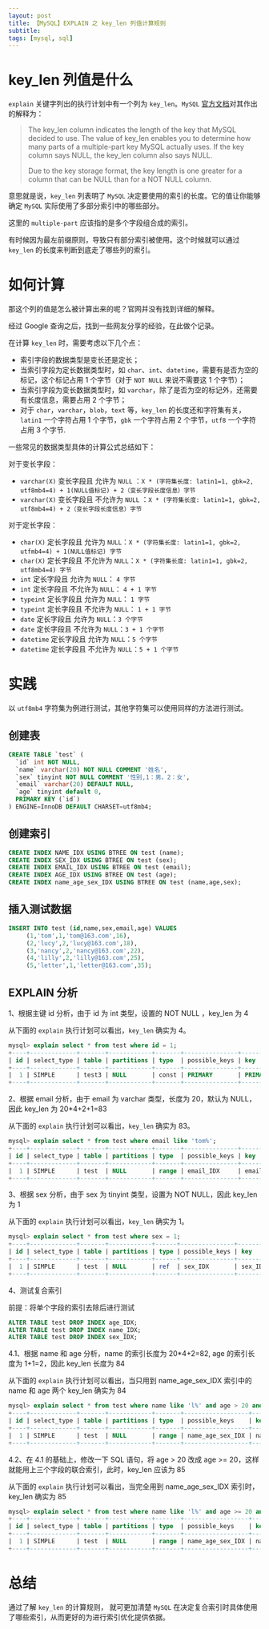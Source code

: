 ```yaml
---
layout: post
title: 【MySQL】EXPLAIN 之 key_len 列值计算规则
subtitle: 
tags: [mysql, sql]
---
```


# key_len 列值是什么

`explain` 关键字列出的执行计划中有一个列为 `key_len`。`MySQL` [官方文档][1]对其作出的解释为：

> The key_len column indicates the length of the key that MySQL decided to use. The value of key_len enables you to determine how many parts of a multiple-part key MySQL actually uses. If the key column says NULL, the key_len column also says NULL.
> 
> Due to the key storage format, the key length is one greater for a column that can be NULL than for a NOT NULL column.

意思就是说，`key_len` 列表明了 `MySQL` 决定要使用的索引的长度。它的值让你能够确定 `MySQL` 实际使用了多部分索引中的哪些部分。

这里的 `multiple-part` 应该指的是多个字段组合成的索引。

有时候因为最左前缀原则，导致只有部分索引被使用。这个时候就可以通过 `key_len` 的长度来判断到底走了哪些列的索引。

# 如何计算

那这个列的值是怎么被计算出来的呢？官网并没有找到详细的解释。

经过 Google 查询之后，找到一些网友分享的经验，在此做个记录。

在计算 `key_len` 时，需要考虑以下几个点：

- 索引字段的数据类型是变长还是定长；
- 当索引字段为定长数据类型时，如 `char`、`int`、`datetime`，需要有是否为空的标记，这个标记占用 1 个字节（对于 `NOT NULL` 来说不需要这 1 个字节）；
- 当索引字段为变长数据类型时，如 `varchar`，除了是否为空的标记外，还需要有长度信息，需要占用 2 个字节；
- 对于 `char`，`varchar`，`blob`，`text` 等，`key_len` 的长度还和字符集有关，`latin1` 一个字符占用 1 个字节，`gbk` 一个字符占用 2 个字节，`utf8` 一个字符占用 3 个字节.

一些常见的数据类型具体的计算公式总结如下：

对于变长字段：

- `varchar(X)` 变长字段且 允许为 `NULL` ：`X * (字符集长度: latin1=1, gbk=2, utf8mb4=4) + 1(NULL值标记) + 2（变长字段长度信息）字节`
- `varchar(X)` 变长字段且 不允许为 `NULL` ：`X * (字符集长度: latin1=1, gbk=2, utf8mb4=4) + 2（变长字段长度信息）字节`

对于定长字段：
- `char(X)` 定长字段且 允许为 `NULL`：`X * (字符集长度: latin1=1, gbk=2, utfmb4=4) + 1(NULL值标记) 字节`
- `char(X)` 定长字段且 不允许为 `NULL`：`X * (字符集长度: latin1=1, gbk=2, utf8mb4=4) 字节`
- `int` 定长字段且 允许为 `NULL`： `4 字节`
- `int` 定长字段且 不允许为 `NULL`： `4 + 1 字节`
- `typeint` 定长字段且 允许为 `NULL`： `1 字节`
- `typeint` 定长字段且 不允许为 `NULL`： `1 + 1 字节`
- `date` 定长字段且 允许为 `NULL`：`3 个字节`
- `date` 定长字段且 不允许为 `NULL`：`3 + 1 个字节`
- `datetime` 定长字段且 允许为 `NULL`：`5 个字节`
- `datetime` 定长字段且 不允许为 `NULL`：`5 + 1 个字节`

# 实践
以 `utf8mb4` 字符集为例进行测试，其他字符集可以使用同样的方法进行测试。

## 创建表
```sql
CREATE TABLE `test` (
  `id` int NOT NULL,
  `name` varchar(20) NOT NULL COMMENT '姓名',
  `sex` tinyint NOT NULL COMMENT '性别,1：男，2：女',
  `email` varchar(20) DEFAULT NULL,
  `age` tinyint default 0,
  PRIMARY KEY (`id`)
) ENGINE=InnoDB DEFAULT CHARSET=utf8mb4;
```
## 创建索引
```sql
CREATE INDEX NAME_IDX USING BTREE ON test (name);
CREATE INDEX SEX_IDX USING BTREE ON test (sex);
CREATE INDEX EMAIL_IDX USING BTREE ON test (email);
CREATE INDEX AGE_IDX USING BTREE ON test (age);
CREATE INDEX name_age_sex_IDX USING BTREE ON test (name,age,sex);
```

## 插入测试数据
```sql
INSERT INTO test (id,name,sex,email,age) VALUES
	 (1,'tom',1,'tom@163.com',16),
	 (2,'lucy',2,'lucy@163.com',18),
	 (3,'nancy',2,'nancy@163.com',22),
	 (4,'lilly',2,'lilly@163.com',25),
	 (5,'letter',1,'letter@163.com',35);
```

## EXPLAIN 分析
1、根据主键 id 分析，由于 id 为 int 类型，设置的 NOT NULL ，key_len 为 4

从下面的 `explain` 执行计划可以看出，`key_len` 确实为 4。

```sql
mysql> explain select * from test where id = 1;
+----+-------------+-------+------------+-------+---------------+---------+---------+-------+------+----------+-------+
| id | select_type | table | partitions | type  | possible_keys | key     | key_len | ref   | rows | filtered | Extra |
+----+-------------+-------+------------+-------+---------------+---------+---------+-------+------+----------+-------+
|  1 | SIMPLE      | test3 | NULL       | const | PRIMARY       | PRIMARY | 4       | const |    1 |   100.00 | NULL  |
+----+-------------+-------+------------+-------+---------------+---------+---------+-------+------+----------+-------+
```

2、根据 email 分析，由于 email 为 varchar 类型，长度为 20，默认为 NULL，因此 key_len 为 20*4+2+1=83

从下面的 `explain` 执行计划可以看出，`key_len` 确实为 83。

```sql
mysql> explain select * from test where email like 'tom%';
+----+-------------+-------+------------+-------+---------------+-----------+---------+------+------+----------+-----------------------+
| id | select_type | table | partitions | type  | possible_keys | key       | key_len | ref  | rows | filtered | Extra                 |
+----+-------------+-------+------------+-------+---------------+-----------+---------+------+------+----------+-----------------------+
|  1 | SIMPLE      | test  | NULL       | range | email_IDX     | email_IDX | 83      | NULL |    1 |   100.00 | Using index condition |
+----+-------------+-------+------------+-------+---------------+-----------+---------+------+------+----------+-----------------------+
```

3、根据 sex 分析，由于 sex 为 tinyint 类型，设置为 NOT NULL，因此 key_len 为 1

从下面的 `explain` 执行计划可以看出，`key_len` 确实为 1。

```sql
mysql> explain select * from test where sex = 1;
+----+-------------+-------+------------+------+---------------+---------+---------+-------+------+----------+-------+
| id | select_type | table | partitions | type | possible_keys | key     | key_len | ref   | rows | filtered | Extra |
+----+-------------+-------+------------+------+---------------+---------+---------+-------+------+----------+-------+
|  1 | SIMPLE      | test  | NULL       | ref  | sex_IDX       | sex_IDX | 1       | const |    1 |   100.00 | NULL  |
+----+-------------+-------+------------+------+---------------+---------+---------+-------+------+----------+-------+
```

4、测试复合索引

前提：将单个字段的索引去除后进行测试
```sql
ALTER TABLE test DROP INDEX age_IDX;
ALTER TABLE test DROP INDEX name_IDX;
ALTER TABLE test DROP INDEX sex_IDX;
```
4.1、根据 name 和 age 分析，name 的索引长度为 20*4+2=82, age 的索引长度为 1+1=2，因此 key_len 长度为 84

从下面的 `explain` 执行计划可以看出，当只用到 name_age_sex_IDX 索引中的 name 和 age 两个 key_len 确实为 84

```sql
mysql> explain select * from test where name like 'l%' and age > 20 and sex = 2;
+----+-------------+-------+------------+-------+------------------+------------------+---------+------+------+----------+-----------------------+
| id | select_type | table | partitions | type  | possible_keys    | key              | key_len | ref  | rows | filtered | Extra                 |
+----+-------------+-------+------------+-------+------------------+------------------+---------+------+------+----------+-----------------------+
|  1 | SIMPLE      | test  | NULL       | range | name_age_sex_IDX | name_age_sex_IDX | 84      | NULL |    3 |    20.00 | Using index condition |
+----+-------------+-------+------------+-------+------------------+------------------+---------+------+------+----------+-----------------------+
```

4.2、在 4.1 的基础上，修改一下 SQL 语句，将 age > 20 改成 age >= 20，这样就能用上三个字段的联合索引，此时，key_len 应该为 85

从下面的 `explain` 执行计划可以看出，当完全用到 name_age_sex_IDX 索引时， key_len 确实为 85

```sql
mysql> explain select * from test where name like 'l%' and age >= 20 and sex = 2;
+----+-------------+-------+------------+-------+------------------+------------------+---------+------+------+----------+-----------------------+
| id | select_type | table | partitions | type  | possible_keys    | key              | key_len | ref  | rows | filtered | Extra                 |
+----+-------------+-------+------------+-------+------------------+------------------+---------+------+------+----------+-----------------------+
|  1 | SIMPLE      | test  | NULL       | range | name_age_sex_IDX | name_age_sex_IDX | 85      | NULL |    3 |    20.00 | Using index condition |
+----+-------------+-------+------------+-------+------------------+------------------+---------+------+------+----------+-----------------------+
```

# 总结

通过了解 `key_len` 的计算规则， 就可更加清楚 `MySQL` 在决定复合索引时具体使用了哪些索引，从而更好的为进行索引优化提供依据。


[1]:https://dev.mysql.com/doc/refman/8.0/en/explain-output.html#explain_key_len